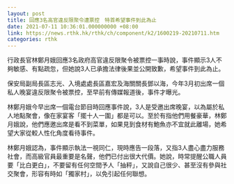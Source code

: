 ```yaml
---
layout: post
title: 回應3名高官違反限聚令遭票控　特首希望事件到此為止
date: 2021-07-11 10:36:01.000000000 +08:00
link: https://news.rthk.hk/rthk/ch/component/k2/1600219-20210711.htm
categories: rthk
---
```


行政長官林鄭月娥回應3名政府高官違反限聚令被票控一事時說，事件顯示3人不夠敏感、有點疏忽，但她說3人已承擔法律後果並公開致歉，希望事件到此為止。

保安局副局長區志光、入境處處長區嘉宏及海關關長鄧以海，今年3月初出席一個私人晚宴違反限聚令被票控，至早前有傳媒報道後，事件才曝光。

林鄭月娥今早出席一個電台節目時回應事件說，3人是受邀出席晚宴，以為屬於私人地點聚會，像在家宴客「擺十人一圍」都是可以。至於有指他們用餐豪華，林鄭月娥說，他們應邀出席是看不到菜單，如果見到食材有鮑魚亦不宜就此離場，她希望大家從較人性化角度看待事件。

林鄭月娥認為，事件顯示執法一視同仁，現時應告一段落，又指3人盡心盡力服務社會，而高級官員最重要是名聲，他們已付出很大代價。她說，時常提醒公職人員要「比白更白」，不要留有任何空間予人「抽秤」，又說自己很少、甚至沒有參與社交聚會，形容有時如「獨家村」，以免引起任何聯想。

